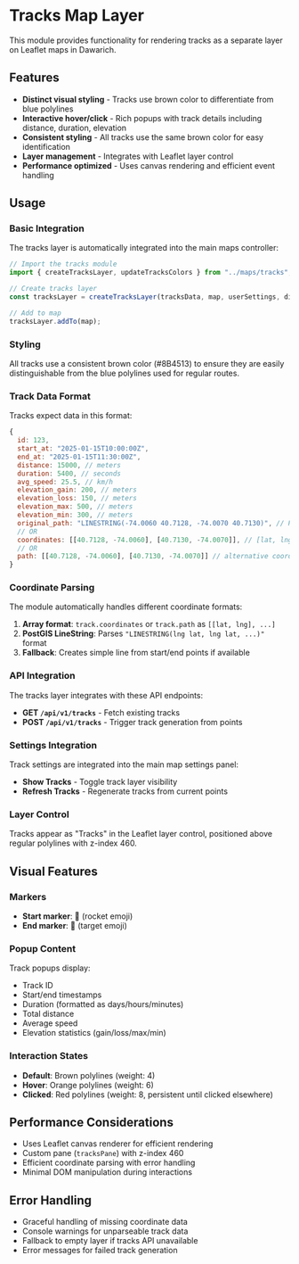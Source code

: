 # Tracks Map Layer

This module provides functionality for rendering tracks as a separate layer on Leaflet maps in Dawarich.

## Features

- **Distinct visual styling** - Tracks use brown color to differentiate from blue polylines
- **Interactive hover/click** - Rich popups with track details including distance, duration, elevation
- **Consistent styling** - All tracks use the same brown color for easy identification
- **Layer management** - Integrates with Leaflet layer control
- **Performance optimized** - Uses canvas rendering and efficient event handling

## Usage

### Basic Integration

The tracks layer is automatically integrated into the main maps controller:

```javascript
// Import the tracks module
import { createTracksLayer, updateTracksColors } from "../maps/tracks";

// Create tracks layer
const tracksLayer = createTracksLayer(tracksData, map, userSettings, distanceUnit);

// Add to map
tracksLayer.addTo(map);
```

### Styling

All tracks use a consistent brown color (#8B4513) to ensure they are easily distinguishable from the blue polylines used for regular routes.

### Track Data Format

Tracks expect data in this format:

```javascript
{
  id: 123,
  start_at: "2025-01-15T10:00:00Z",
  end_at: "2025-01-15T11:30:00Z",
  distance: 15000, // meters
  duration: 5400, // seconds
  avg_speed: 25.5, // km/h
  elevation_gain: 200, // meters
  elevation_loss: 150, // meters
  elevation_max: 500, // meters
  elevation_min: 300, // meters
  original_path: "LINESTRING(-74.0060 40.7128, -74.0070 40.7130)", // PostGIS format
  // OR
  coordinates: [[40.7128, -74.0060], [40.7130, -74.0070]], // [lat, lng] array
  // OR
  path: [[40.7128, -74.0060], [40.7130, -74.0070]] // alternative coordinate format
}
```

### Coordinate Parsing

The module automatically handles different coordinate formats:

1. **Array format**: `track.coordinates` or `track.path` as `[[lat, lng], ...]`
2. **PostGIS LineString**: Parses `"LINESTRING(lng lat, lng lat, ...)"` format
3. **Fallback**: Creates simple line from start/end points if available

### API Integration

The tracks layer integrates with these API endpoints:

- **GET `/api/v1/tracks`** - Fetch existing tracks
- **POST `/api/v1/tracks`** - Trigger track generation from points

### Settings Integration

Track settings are integrated into the main map settings panel:

- **Show Tracks** - Toggle track layer visibility
- **Refresh Tracks** - Regenerate tracks from current points

### Layer Control

Tracks appear as "Tracks" in the Leaflet layer control, positioned above regular polylines with z-index 460.

## Visual Features

### Markers

- **Start marker**: 🚀 (rocket emoji)
- **End marker**: 🎯 (target emoji)

### Popup Content

Track popups display:
- Track ID
- Start/end timestamps
- Duration (formatted as days/hours/minutes)
- Total distance
- Average speed
- Elevation statistics (gain/loss/max/min)

### Interaction States

- **Default**: Brown polylines (weight: 4)
- **Hover**: Orange polylines (weight: 6)
- **Clicked**: Red polylines (weight: 8, persistent until clicked elsewhere)

## Performance Considerations

- Uses Leaflet canvas renderer for efficient rendering
- Custom pane (`tracksPane`) with z-index 460
- Efficient coordinate parsing with error handling
- Minimal DOM manipulation during interactions

## Error Handling

- Graceful handling of missing coordinate data
- Console warnings for unparseable track data
- Fallback to empty layer if tracks API unavailable
- Error messages for failed track generation
